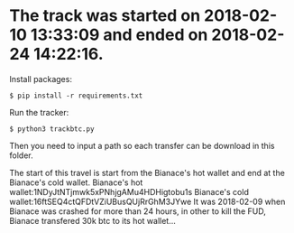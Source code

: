 # The track was started on 2018-02-10 13:33:09 and ended on 2018-02-24 14:22:16.
Install packages:
```
$ pip install -r requirements.txt
```
Run the tracker:
```
$ python3 trackbtc.py
```
Then you need to input a path so each transfer can be download in this folder.

The start of this travel is start from the Bianace's hot wallet and end at the Bianace's cold wallet.
Bianace's hot wallet:1NDyJtNTjmwk5xPNhjgAMu4HDHigtobu1s
Bianace's cold wallet:16ftSEQ4ctQFDtVZiUBusQUjRrGhM3JYwe
It was 2018-02-09 when Bianace was crashed for more than 24 hours, in other to kill the FUD, Bianace transfered 30k btc to its hot wallet...
